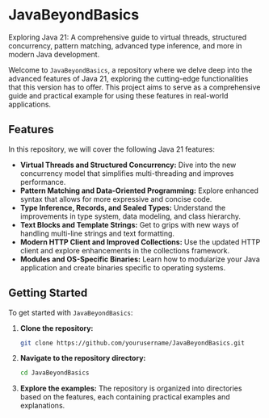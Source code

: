 # JavaBeyondBasics
Exploring Java 21: A comprehensive guide to virtual threads, structured concurrency, pattern matching, advanced type inference, and more in modern Java development.

Welcome to `JavaBeyondBasics`, a repository where we delve deep into the advanced features of Java 21, exploring the cutting-edge functionalities that this version has to offer. This project aims to serve as a comprehensive guide and practical example for using these features in real-world applications.

## Features

In this repository, we will cover the following Java 21 features:

- **Virtual Threads and Structured Concurrency:** Dive into the new concurrency model that simplifies multi-threading and improves performance.
- **Pattern Matching and Data-Oriented Programming:** Explore enhanced syntax that allows for more expressive and concise code.
- **Type Inference, Records, and Sealed Types:** Understand the improvements in type system, data modeling, and class hierarchy.
- **Text Blocks and Template Strings:** Get to grips with new ways of handling multi-line strings and text formatting.
- **Modern HTTP Client and Improved Collections:** Use the updated HTTP client and explore enhancements in the collections framework.
- **Modules and OS-Specific Binaries:** Learn how to modularize your Java application and create binaries specific to operating systems.

## Getting Started

To get started with `JavaBeyondBasics`:

1. **Clone the repository:**
   ```bash
   git clone https://github.com/yourusername/JavaBeyondBasics.git
   ```

2. **Navigate to the repository directory:**
   ```bash
   cd JavaBeyondBasics
   ```

3. **Explore the examples:**
   The repository is organized into directories based on the features, each containing practical examples and explanations.

